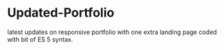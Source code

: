 # Updated-Portfolio
latest updates on responsive portfolio with one extra landing page coded with bit of ES 5 syntax.
